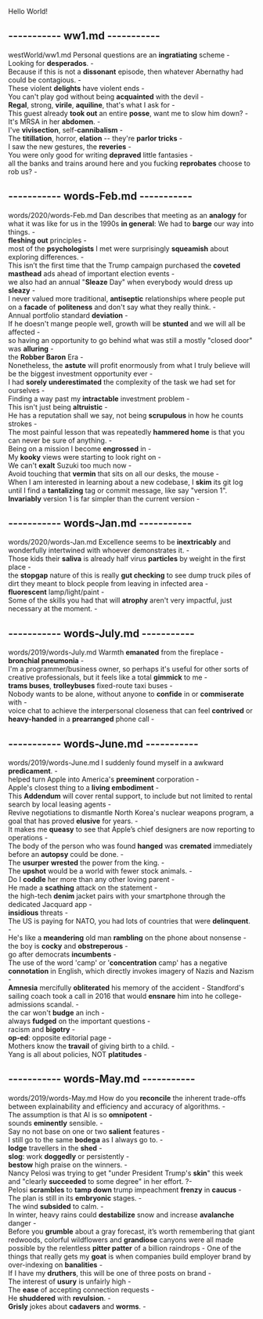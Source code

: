 Hello World!  

## ----------- ww1.md -----------  
westWorld/ww1.md
Personal questions are an **ingratiating** scheme -  
Looking for **desperados**. -  
Because if this is not a **dissonant** episode, then whatever Abernathy had could be contagious. -  
These violent **delights** have violent ends -  
You can't play god without being **acquainted** with the devil -  
**Regal**, strong, **virile**, **aquiline**, that's what I ask for -  
This guest already **took out** an entire **posse**, want me to slow him down? -  
It's MRSA in her **abdomen**. -  
I've **vivisection**, self-**cannibalism** -   
The **titillation**, horror, **elation** -- they're **parlor tricks** -  
I saw the new gestures, the **reveries** -  
You were only good for writing **depraved** little fantasies -  
all the banks and trains around here and you fucking **reprobates** choose to rob us? -  

## ----------- words-Feb.md -----------  
words/2020/words-Feb.md
Dan describes that meeting as an **analogy** for what it was like for us in the 1990s **in general**: We had to **barge** our way into things. -  
**fleshing out** principles -  
most of the **psychologists** I met were surprisingly **squeamish** about exploring differences. -  
This isn’t the first time that the Trump campaign purchased the **coveted** **masthead** ads ahead of important election events -  
we also had an annual "**Sleaze** Day" when everybody would dress up **sleazy** -  
I never valued more traditional, **antiseptic** relationships where people put on a **facade** of **politeness** and don't say what they really think. -  
Annual portfolio standard **deviation** -  
If he doesn't mange people well, growth will be **stunted** and we will all be affected -  
so having an opportunity to go behind what was still a mostly "closed door" was **alluring** -  
the **Robber Baron** Era -  
Nonetheless, the **astute** will profit enormously from what I truly believe will be the biggest investment opportunity ever -  
I had **sorely** **underestimated** the complexity of the task we had set for ourselves -  
Finding a way past my **intractable** investment problem -  
This isn't just being **altruistic** -  
He has a reputation shall we say, not being **scrupulous** in how he counts strokes -   
The most painful lesson that was repeatedly **hammered home** is that you can never be sure of anything. -  
Being on a mission I become **engrossed** in -  
My **kooky** views were starting to look right on -  
We can't **exalt** Suzuki too much now -  
Avoid touching that **vermin** that sits on all our desks, the mouse -  
When I am interested in learning about a new codebase, I **skim** its git log until I find a **tantalizing** tag or commit message, like say "version 1". **Invariably** version 1 is far simpler than the current version -  

## ----------- words-Jan.md -----------  
words/2020/words-Jan.md
Excellence seems to be **inextricably** and wonderfully intertwined with whoever demonstrates it. -  
Those kids their **saliva** is already half virus **particles** by weight in the first place -   
the **stopgap** nature of this is really **gut checking** to see dump truck piles of dirt they meant to block people from leaving in infected area -  
**fluorescent** lamp/light/paint -  
Some of the skills you had that will **atrophy** aren't very impactful, just necessary at the moment. -  

## ----------- words-July.md -----------  
words/2019/words-July.md
Warmth **emanated** from the fireplace -  
**bronchial pneumonia** -  
I'm a programmer/business owner, so perhaps it's useful for other sorts of creative professionals, but it feels like a total **gimmick** to me -  
**trams buses**, **trolleybuses** fixed-route taxi buses -   
Nobody wants to be alone, without anyone to **confide** in or **commiserate** with -  
voice chat to achieve the interpersonal closeness that can feel **contrived** or **heavy-handed** in a **prearranged** phone call -  

## ----------- words-June.md -----------  
words/2019/words-June.md
I suddenly found myself in a awkward **predicament**. -  
helped turn Apple into America's **preeminent** corporation -  
Apple's closest thing to a **living embodiment** -  
This **Addendum** will cover rental support, to include but not limited to rental search by local leasing agents -  
Revive negotiations to dismantle North Korea's nuclear weapons program, a goal that has proved **elusive** for years. -   
It makes me **queasy** to see that Apple’s chief designers are now reporting to operations -  
The body of the person who was found **hanged** was **cremated** immediately before an **autopsy** could be done. -  
The **usurper** **wrested** the power from the king. -  
The **upshot** would be a world with fewer stock animals. -  
Do I **coddle** her more than any other loving parent -  
He made a **scathing** attack on the statement -  
the high-tech **denim** jacket pairs with your smartphone through the dedicated Jacquard app -  
**insidious** threats -  
The US is paying for NATO, you had lots of countries that were **delinquent**. -  
He's like a **meandering** old man **rambling** on the phone about nonsense -  
the boy is **cocky** and **obstreperous** -  
go after democrats **incumbents** -  
The use of the word 'camp' or '**concentration** camp' has a negative **connotation** in English, which directly invokes imagery of Nazis and Nazism -  
**Amnesia** mercifully **obliterated** his memory of the accident - 
Standford's sailing coach took a call in 2016 that would **ensnare** him into he college-admissions scandal. -  
the car won't **budge** an inch -  
always **fudged** on the important questions -  
racism and **bigotry** -  
**op-ed**: opposite editorial page -  
Mothers know the **travail** of giving birth to a child. -  
Yang is all about policies, NOT **platitudes** -  

## ----------- words-May.md -----------  
words/2019/words-May.md
How do you **reconcile** the inherent trade-offs between explainability and efficiency and accuracy of algorithms. -  
The assumption is that AI is so **omnipotent** -  
sounds **eminently** sensible. -  
Say no not base on one or two **salient** features -  
I still go to the same **bodega** as I always go to. -   
**lodge** travellers in the **shed** -  
**slog**: work **doggedly** or persistently -  
**bestow** high praise on the winners. -  
Nancy Pelosi was trying to get "under President Trump's **skin**" this week and "clearly **succeeded** to some degree" in her effort. ?-  
Pelosi **scrambles** to **tamp down** trump impeachment **frenzy** in **caucus** -  
The plan is still in its **embryonic** stages. -  
The wind **subsided** to calm. -  
In winter, heavy rains could **destabilize** snow and increase **avalanche** danger -  
Before you **grumble** about a gray forecast, it’s worth remembering that giant redwoods, colorful wildflowers and **grandiose** canyons were all made possible by the relentless **pitter patter** of a billion raindrops - 
One of the things that really gets my **goat** is when companies build employer brand by over-indexing on **banalities** -   
If I have my **druthers**, this will be one of three posts on brand -  
The interest of **usury** is unfairly high -  
The **ease** of accepting connection requests -  
He **shuddered** with **revulsion**. -  
**Grisly** jokes about **cadavers** and **worms**. -   
